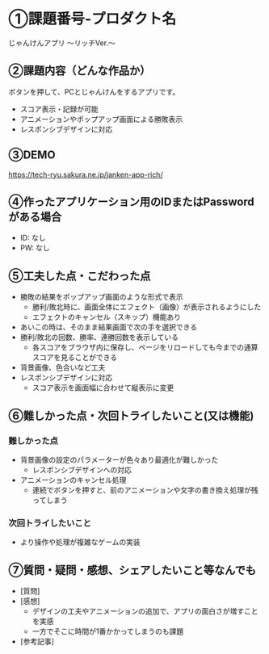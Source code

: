 # ①課題番号-プロダクト名

じゃんけんアプリ 〜リッチVer.〜

## ②課題内容（どんな作品か）

ボタンを押して、PCとじゃんけんをするアプリです。
- スコア表示・記録が可能
- アニメーションやポップアップ画面による勝敗表示
- レスポンシブデザインに対応

## ③DEMO

https://tech-ryu.sakura.ne.jp/janken-app-rich/

## ④作ったアプリケーション用のIDまたはPasswordがある場合

- ID: なし
- PW: なし

## ⑤工夫した点・こだわった点

- 勝敗の結果をポップアップ画面のような形式で表示
  - 勝利/敗北時に、画面全体にエフェクト（画像）が表示されるようにした
  - エフェクトのキャンセル（スキップ）機能あり
- あいこの時は、そのまま結果画面で次の手を選択できる
- 勝利/敗北の回数、勝率、連勝回数を表示している 
  - 各スコアをブラウザ内に保存し、ページをリロードしても今までの通算スコアを見ることができる
- 背景画像、色合いなど工夫 
- レスポンシブデザインに対応
  - スコア表示を画面幅に合わせて縦表示に変更

## ⑥難しかった点・次回トライしたいこと(又は機能)

### 難しかった点
- 背景画像の設定のパラメーターが色々あり最適化が難しかった
  - レスポンシブデザインへの対応
- アニメーションのキャンセル処理
  - 連続でボタンを押すと、前のアニメーションや文字の書き換え処理が残ってしまう

### 次回トライしたいこと

- より操作や処理が複雑なゲームの実装
  
## ⑦質問・疑問・感想、シェアしたいこと等なんでも

- [質問]
- [感想]
  - デザインの工夫やアニメーションの追加で、アプリの面白さが増すことを実感
  - 一方でそこに時間が1番かかってしまうのも課題
- [参考記事]
